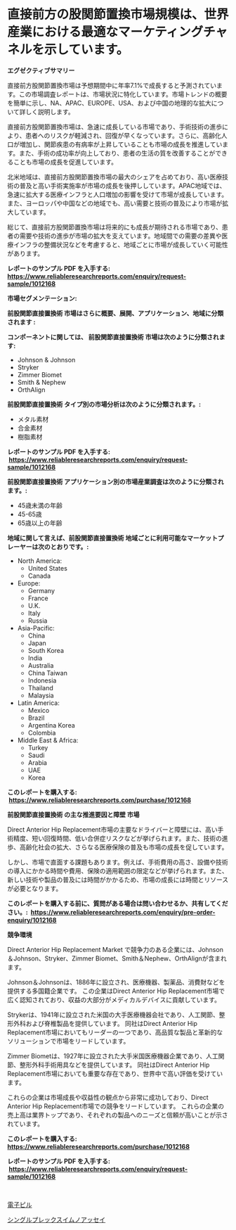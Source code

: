 <p><h1>直接前方の股関節置換市場規模は、世界産業における最適なマーケティングチャネルを示しています。</h1></p><p><strong>エグゼクティブサマリー</strong></p>
<p><p>直接前方股関節置換市場は予想期間中に年率7.1%で成長すると予測されています。この市場調査レポートは、市場状況に特化しています。市場トレンドの概要を簡単に示し、NA、APAC、EUROPE、USA、および中国の地理的な拡大について詳しく説明します。</p><p>直接前方股関節置換市場は、急速に成長している市場であり、手術技術の進歩により、患者へのリスクが軽減され、回復が早くなっています。さらに、高齢化人口が増加し、関節疾患の有病率が上昇していることも市場の成長を推進しています。また、手術の成功率が向上しており、患者の生活の質を改善することができることも市場の成長を促進しています。</p><p>北米地域は、直接前方股関節置換市場の最大のシェアを占めており、高い医療技術の普及と高い手術実施率が市場の成長を後押ししています。APAC地域では、急速に拡大する医療インフラと人口増加の影響を受けて市場が成長しています。また、ヨーロッパや中国などの地域でも、高い需要と技術の普及により市場が拡大しています。</p><p>総じて、直接前方股関節置換市場は将来的にも成長が期待される市場であり、患者の需要や技術の進歩が市場の拡大を支えています。地域間での需要の差異や医療インフラの整備状況などを考慮すると、地域ごとに市場が成長していく可能性があります。</p></p>
<p><strong>レポートのサンプル PDF を入手する: <a href="https://www.reliableresearchreports.com/enquiry/request-sample/1012168">https://www.reliableresearchreports.com/enquiry/request-sample/1012168</a></strong></p>
<p><strong>市場セグメンテーション:</strong></p>
<p><strong> 前股関節直接置換術 市場はさらに概要、展開、アプリケーション、地域に分類されます :</strong></p>
<p><strong>コンポーネントに関しては、 前股関節直接置換術 市場は次のように分類されます: &nbsp;</strong></p>
<p><ul><li>Johnson & Johnson</li><li>Stryker</li><li>Zimmer Biomet</li><li>Smith & Nephew</li><li>OrthAlign</li></ul></p>
<p><strong> 前股関節直接置換術 タイプ別の市場分析は次のように分類されます。:</strong></p>
<p><ul><li>メタル素材</li><li>合金素材</li><li>樹脂素材</li></ul></p>
<p><strong>レポートのサンプル PDF を入手する: &nbsp;<a href="https://www.reliableresearchreports.com/enquiry/request-sample/1012168">https://www.reliableresearchreports.com/enquiry/request-sample/1012168</a></strong></p>
<p><strong> 前股関節直接置換術 アプリケーション別の市場産業調査は次のように分類されます。:</strong></p>
<p><ul><li>45歳未満の年齢</li><li>45-65歳</li><li>65歳以上の年齢</li></ul></p>
<p><strong>地域に関して言えば、前股関節直接置換術 地域ごとに利用可能なマーケットプレーヤーは次のとおりです。:</strong></p>
<p><ul>
    <li>
        North America:
        <ul>
            <li>United States</li>
            <li>Canada</li>
        </ul>
    </li>
    <li>
        Europe:
        <ul>
            <li>Germany</li>
            <li>France</li>
            <li>U.K.</li>
            <li>Italy</li>
            <li>Russia</li>
        </ul>
    </li>
    <li>
        Asia-Pacific:
        <ul>
            <li>China</li>
            <li>Japan</li>
            <li>South Korea</li>
            <li>India</li>
            <li>Australia</li>
            <li>China Taiwan</li>
            <li>Indonesia</li>
            <li>Thailand</li>
            <li>Malaysia</li>
        </ul>
    </li>
    <li>
        Latin America:
        <ul>
            <li>Mexico</li>
            <li>Brazil</li>
            <li>Argentina Korea</li>
            <li>Colombia</li>
        </ul>
    </li>
    <li>
        Middle East & Africa:
        <ul>
            <li>Turkey</li>
            <li>Saudi</li>
            <li>Arabia</li>
            <li>UAE</li>
            <li>Korea</li>
        </ul>
    </li>
    </ul></p>
<p><strong>このレポートを購入する: &nbsp;<a href="https://www.reliableresearchreports.com/purchase/1012168">https://www.reliableresearchreports.com/purchase/1012168</a></strong></p>
<p><strong>前股関節直接置換術 の主な推進要因と障壁 市場</strong></p>
<p><p>Direct Anterior Hip Replacement市場の主要なドライバーと障壁には、高い手術精度、短い回復時間、低い合併症リスクなどが挙げられます。また、技術の進歩、高齢化社会の拡大、さらなる医療保険の普及も市場の成長を促しています。</p><p>しかし、市場で直面する課題もあります。例えば、手術費用の高さ、設備や技術の導入にかかる時間や費用、保険の適用範囲の限定などが挙げられます。また、新しい技術や製品の普及には時間がかかるため、市場の成長には時間とリソースが必要となります。</p></p>
<p><strong>このレポートを購入する前に、質問がある場合は問い合わせるか、共有してください。:&nbsp; <a href="https://www.reliableresearchreports.com/enquiry/pre-order-enquiry/1012168">https://www.reliableresearchreports.com/enquiry/pre-order-enquiry/1012168</a></strong></p>
<p><strong>競争環境</strong></p>
<p><p>Direct Anterior Hip Replacement Market で競争力のある企業には、Johnson＆Johnson、Stryker、Zimmer Biomet、Smith＆Nephew、OrthAlignが含まれます。 </p><p>Johnson＆Johnsonは、1886年に設立され、医療機器、製薬品、消費財などを提供する多国籍企業です。 この企業はDirect Anterior Hip Replacement市場で広く認知されており、収益の大部分がメディカルデバイスに貢献しています。 </p><p>Strykerは、1941年に設立された米国の大手医療機器会社であり、人工関節、整形外科および脊椎製品を提供しています。 同社はDirect Anterior Hip Replacement市場においてもリーダーの一つであり、高品質な製品と革新的なソリューションで市場をリードしています。</p><p>Zimmer Biometは、1927年に設立された大手米国医療機器企業であり、人工関節、整形外科手術用具などを提供しています。 同社はDirect Anterior Hip Replacement市場においても重要な存在であり、世界中で高い評価を受けています。</p><p>これらの企業は市場成長や収益性の観点から非常に成功しており、Direct Anterior Hip Replacement市場での競争をリードしています。 これらの企業の売上高は業界トップであり、それぞれの製品へのニーズと信頼が高いことが示されています。</p></p>
<p><strong>このレポートを購入する: &nbsp; <a href="https://www.reliableresearchreports.com/purchase/1012168">https://www.reliableresearchreports.com/purchase/1012168</a></strong></p>
<p><strong>レポートのサンプル PDF を入手する: &nbsp;<a href="https://www.reliableresearchreports.com/enquiry/request-sample/1012168">https://www.reliableresearchreports.com/enquiry/request-sample/1012168</a></strong><strong></strong></p>
<p>&nbsp;</p>
<p><p><a href="https://github.com/laurenreichert/Market-Research-Report-List-1/blob/main/68121095904.md">電子ピル</a></p><p><a href="https://github.com/RodHoppe07/Market-Research-Report-List-1/blob/main/61647145905.md">シングルプレックスイムノアッセイ</a></p></p>